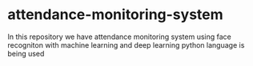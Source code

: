 # attendance-monitoring-system
In this repository we have attendance monitoring system using face recogniton with machine learning and deep learning python language is being used
